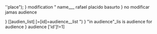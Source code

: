''place");
    }            modification
           " name___ rafael placido basurto
}              no modificar jamas audience 


} []audien_list[:]=[id]=audience__list ")
}   "in audience"_lis is audience for audience
} audience ['id']!=1]
